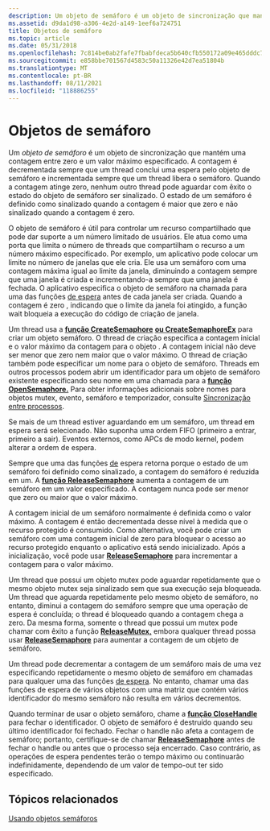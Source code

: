 ```yaml
---
description: Um objeto de semáforo é um objeto de sincronização que mantém uma contagem entre zero e um valor máximo especificado.
ms.assetid: d9da1d98-a306-4e2d-a149-1eef6a724751
title: Objetos de semáforo
ms.topic: article
ms.date: 05/31/2018
ms.openlocfilehash: 7c814be0ab2fafe7fbabfdeca5b640cfb550172a09e465dddc71629dfa5b0068
ms.sourcegitcommit: e858bbe701567d4583c50a11326e42d7ea51804b
ms.translationtype: MT
ms.contentlocale: pt-BR
ms.lasthandoff: 08/11/2021
ms.locfileid: "118886255"
---
```

# <a name="semaphore-objects"></a>Objetos de semáforo

Um *objeto de semáforo* é um objeto de sincronização que mantém uma contagem entre zero e um valor máximo especificado. A contagem é decrementada sempre que um thread conclui uma espera pelo objeto de semáforo e incrementada sempre que um thread libera o semáforo. Quando a contagem atinge zero, nenhum outro thread pode aguardar com êxito o estado do objeto de semáforo ser sinalizado. O estado de um semáforo é definido como sinalizado quando a contagem é maior que zero e não sinalizado quando a contagem é zero.

O objeto de semáforo é útil para controlar um recurso compartilhado que pode dar suporte a um número limitado de usuários. Ele atua como uma porta que limita o número de threads que compartilham o recurso a um número máximo especificado. Por exemplo, um aplicativo pode colocar um limite no número de janelas que ele cria. Ele usa um semáforo com uma contagem máxima igual ao limite da janela, diminuindo a contagem sempre que uma janela é criada e incrementando-a sempre que uma janela é fechada. O aplicativo especifica o objeto de semáforo na chamada para uma das funções [de espera](wait-functions.md) antes de cada janela ser criada. Quando a contagem é zero , indicando que o limite da janela foi atingido, a função wait bloqueia a execução do código de criação de janela.

Um thread usa a [**função CreateSemaphore**](/windows/desktop/api/WinBase/nf-winbase-createsemaphorea) [**ou CreateSemaphoreEx**](/windows/desktop/api/WinBase/nf-winbase-createsemaphoreexa) para criar um objeto semáforo. O thread de criação especifica a contagem inicial e o valor máximo da contagem para o objeto . A contagem inicial não deve ser menor que zero nem maior que o valor máximo. O thread de criação também pode especificar um nome para o objeto de semáforo. Threads em outros processos podem abrir um identificador para um objeto de semáforo existente especificando seu nome em uma chamada para a [**função OpenSemaphore.**](/windows/win32/api/synchapi/nf-synchapi-opensemaphorew) Para obter informações adicionais sobre nomes para objetos mutex, evento, semáforo e temporizador, consulte [Sincronização entre processos](interprocess-synchronization.md).

Se mais de um thread estiver aguardando em um semáforo, um thread em espera será selecionado. Não suponha uma ordem FIFO (primeiro a entrar, primeiro a sair). Eventos externos, como APCs de modo kernel, podem alterar a ordem de espera.

Sempre que uma das funções [de](wait-functions.md) espera retorna porque o estado de um semáforo foi definido como sinalizado, a contagem do semáforo é reduzida em um. A [**função ReleaseSemaphore**](/windows/win32/api/synchapi/nf-synchapi-releasesemaphore) aumenta a contagem de um semáforo em um valor especificado. A contagem nunca pode ser menor que zero ou maior que o valor máximo.

A contagem inicial de um semáforo normalmente é definida como o valor máximo. A contagem é então decrementada desse nível à medida que o recurso protegido é consumido. Como alternativa, você pode criar um semáforo com uma contagem inicial de zero para bloquear o acesso ao recurso protegido enquanto o aplicativo está sendo inicializado. Após a inicialização, você pode usar [**ReleaseSemaphore**](/windows/win32/api/synchapi/nf-synchapi-releasesemaphore) para incrementar a contagem para o valor máximo.

Um thread que possui um objeto mutex pode aguardar repetidamente que o mesmo objeto mutex seja sinalizado sem que sua execução seja bloqueada. Um thread que aguarda repetidamente pelo mesmo objeto de semáforo, no entanto, diminui a contagem do semáforo sempre que uma operação de espera é concluída; o thread é bloqueado quando a contagem chega a zero. Da mesma forma, somente o thread que possui um mutex pode chamar com êxito a função [**ReleaseMutex,**](/windows/win32/api/synchapi/nf-synchapi-releasemutex) embora qualquer thread possa usar [**ReleaseSemaphore**](/windows/win32/api/synchapi/nf-synchapi-releasesemaphore) para aumentar a contagem de um objeto de semáforo.

Um thread pode decrementar a contagem de um semáforo mais de uma vez especificando repetidamente o mesmo objeto de semáforo em chamadas para qualquer uma das funções [de espera](wait-functions.md). No entanto, chamar uma das funções de espera de vários objetos com uma matriz que contém vários identificador do mesmo semáforo não resulta em vários decrementos.

Quando terminar de usar o objeto semáforo, chame a [**função CloseHandle**](/windows/win32/api/handleapi/nf-handleapi-closehandle) para fechar o identificador. O objeto de semáforo é destruído quando seu último identificador foi fechado. Fechar o handle não afeta a contagem de semáforo; portanto, certifique-se de chamar [**ReleaseSemaphore**](/windows/win32/api/synchapi/nf-synchapi-releasesemaphore) antes de fechar o handle ou antes que o processo seja encerrado. Caso contrário, as operações de espera pendentes terão o tempo máximo ou continuarão indefinidamente, dependendo de um valor de tempo-out ter sido especificado.

## <a name="related-topics"></a>Tópicos relacionados

<dl> <dt>

[Usando objetos semáforos](using-semaphore-objects.md)
</dt> </dl>

 

 

